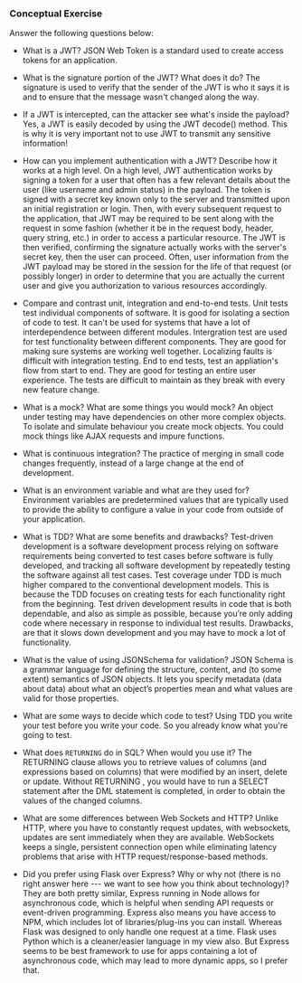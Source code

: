 ### Conceptual Exercise

Answer the following questions below:

- What is a JWT?
JSON Web Token is a standard used to create access tokens for an application.

- What is the signature portion of the JWT?  What does it do?
The signature is used to verify that the sender of the JWT is who it says it is and to ensure that the message wasn't changed along the way.

- If a JWT is intercepted, can the attacker see what's inside the payload?
Yes, a JWT is easily decoded by using the JWT decode() method. This is why it is very important not to use JWT to transmit any sensitive information!

- How can you implement authentication with a JWT?  Describe how it works at a high level.
On a high level, JWT authentication works by signing a token for a user that often has a few relevant details about the user (like username and admin status) in the payload. The token is signed with a secret key known only to the server and transmitted upon an initial registration or login. Then, with every subsequent request to the application, that JWT may be required to be sent along with the request in some fashion (whether it be in the request body, header, query string, etc.) in order to access a particular resource. The JWT is then verified, confirming the signature actually works with the server's secret key, then the user can proceed. Often, user information from the JWT payload may be stored in the session for the life of that request (or possibly longer) in order to determine that you are actually the current user and give you authorization to various resources accordingly.

- Compare and contrast unit, integration and end-to-end tests.
Unit tests test individual components of software.  It is good for isolating a section of code to test.  It can't be used for systems that have a lot of interdependence between different modules.  Intergration test are used for test functionality between different components.  They are good for making sure systems are working well together.  Localizing faults is difficult with integration testing.  End to end tests, test an appliation's flow from start to end.  They are good for testing an entire user experience.  The tests are difficult to maintain as they break with every new feature change.

- What is a mock? What are some things you would mock?
An object under testing may have dependencies on other more complex objects.  To isolate and simulate behaviour you create mock objects.  You could mock things like AJAX requests and impure functions.

- What is continuous integration?
The practice of merging in small code changes frequently, instead of a large change at the end of development.

- What is an environment variable and what are they used for?
Environment variables are predetermined values that are typically used to provide the ability to configure a value in your code from outside of your application.

- What is TDD? What are some benefits and drawbacks?
Test-driven development is a software development process relying on software requirements being converted to test cases before software is fully developed, and tracking all software development by repeatedly testing the software against all test cases.  Test coverage under TDD is much higher compared to the conventional development models. This is because the TDD focuses on creating tests for each functionality right from the beginning.  Test driven development results in code that is both dependable, and also as simple as possible, because you’re only adding code where necessary in response to individual test results. Drawbacks, are that it slows down development and you may have to mock a lot of functionality.



- What is the value of using JSONSchema for validation?
JSON Schema is a grammar language for defining the structure, content, and (to some extent) semantics of JSON objects. It lets you specify metadata (data about data) about what an object’s properties mean and what values are valid for those properties.

- What are some ways to decide which code to test?
Using TDD you write your test before you write your code.  So you already know what you're going to test.

- What does `RETURNING` do in SQL? When would you use it?
The RETURNING clause allows you to retrieve values of columns (and expressions based on columns) that were modified by an insert, delete or update. Without RETURNING , you would have to run a SELECT statement after the DML statement is completed, in order to obtain the values of the changed columns.

- What are some differences between Web Sockets and HTTP?
Unlike HTTP, where you have to constantly request updates, with websockets, updates are sent immediately when they are available. WebSockets keeps a single, persistent connection open while eliminating latency problems that arise with HTTP request/response-based methods.

- Did you prefer using Flask over Express? Why or why not (there is no right
  answer here --- we want to see how you think about technology)?
  They are both pretty similar, Express running in Node allows for asynchronous code, which is helpful when sending API requests or event-driven programming.  Express also means you have access to NPM, which includes lot of libraries/plug-ins you can install.   Whereas Flask was designed to only handle one request at a time.  Flask uses Python which is a cleaner/easier language in my view also.   But Express seems to be best framework to use for apps containing a lot of asynchronous code, which may lead to more dynamic apps, so I prefer that.
